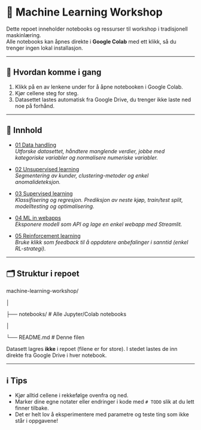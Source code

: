 # 📘 Machine Learning Workshop

Dette repoet inneholder notebooks og ressurser til workshop i tradisjonell maskinlæring.  
Alle notebooks kan åpnes direkte i **Google Colab** med ett klikk, så du trenger ingen lokal installasjon.  

---

## 🚀 Hvordan komme i gang
1. Klikk på en av lenkene under for å åpne notebooken i Google Colab.  
2. Kjør cellene steg for steg.  
3. Datasettet lastes automatisk fra Google Drive, du trenger ikke laste ned noe på forhånd.  

---

## 📂 Innhold
- [01 Data handling](https://colab.research.google.com/github/wakristensen/machine-learning-workshop/blob/main/notebooks/01_data_handling.ipynb)  
  *Utforske datasettet, håndtere manglende verdier, jobbe med kategoriske variabler og normalisere numeriske variabler.*  

- [02 Unsupervised learning](https://colab.research.google.com/github/wakristensen/machine-learning-workshop/blob/main/notebooks/02_unsupervised.ipynb)  
  *Segmentering av kunder, clustering-metoder og enkel anomalideteksjon.*  

- [03 Supervised learning](https://colab.research.google.com/github/wakristensen/machine-learning-workshop/blob/main/notebooks/03_supervised.ipynb)  
  *Klassifisering og regresjon. Prediksjon av neste kjøp, train/test split, modelltesting og optimalisering.*  

- [04 ML in webapps](https://colab.research.google.com/github/wakristensen/machine-learning-workshop/blob/main/notebooks/04_webapp.ipynb)  
  *Eksponere modell som API og lage en enkel webapp med Streamlit.*  

- [05 Reinforcement learning](https://colab.research.google.com/github/wakristensen/machine-learning-workshop/blob/main/notebooks/05_reinforcement.ipynb)  
  *Bruke klikk som feedback til å oppdatere anbefalinger i sanntid (enkel RL-strategi).*  

---

## 🗂 Struktur i repoet
machine-learning-workshop/

│

├── notebooks/ # Alle Jupyter/Colab notebooks

│

└── README.md # Denne filen

Datasett lagres **ikke** i repoet (filene er for store). I stedet lastes de inn direkte fra Google Drive i hver notebook.  

---

## ℹ️ Tips
- Kjør alltid cellene i rekkefølge ovenfra og ned.  
- Marker dine egne notater eller endringer i kode med `# TODO` slik at du lett finner tilbake.  
- Det er helt lov å eksperimentere med parametre og teste ting som ikke står i oppgavene!  
